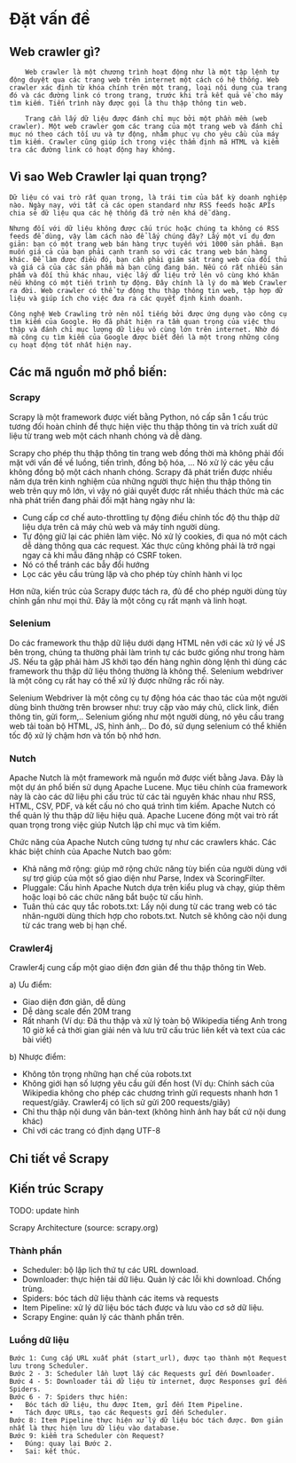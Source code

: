 # Đặt vấn đề

## Web crawler gì?
```
    Web crawler là một chương trình hoạt động như là một tập lệnh tự động duyệt qua các trang web trên internet một cách có hệ thống. Web crawler xác định từ khóa chính trên một trang, loại nội dung của trang đó và các đường link có trong trang, trước khi trả kết quả về cho máy tìm kiếm. Tiến trình này được gọi là thu thập thông tin web.
       
    Trang cần lấy dữ liệu được đánh chỉ mục bởi một phần mềm (web crawler). Một web crawler gom các trang của một trang web và đánh chỉ mục nó theo cách tối ưu và tự động, nhằm phục vụ cho yêu cầu của máy tìm kiếm. Crawler cũng giúp ích trong việc thẩm định mã HTML và kiểm tra các đường link có hoạt động hay không.
```

## Vì sao Web Crawler lại quan trọng?

    Dữ liệu có vai trò rất quan trọng, là trái tim của bất kỳ doanh nghiệp nào. Ngày nay, với tất cả các open standard như RSS feeds hoặc APIs chia sẻ dữ liệu qua các hệ thống đã trở nên khá dễ dàng.
    
    Nhưng đối với dữ liệu không được cấu trúc hoặc chúng ta không có RSS feeds để dùng, vậy làm cách nào để lấy chúng đây? Lấy một ví dụ đơn giản: bạn có một trang web bán hàng trực tuyến với 1000 sản phẩm. Bạn muốn giá cả của bạn phải cạnh tranh so với các trang web bán hàng khác. Để làm được điều đó, bạn cần phải giám sát trang web của đối thủ và giá cả của các sản phẩm mà bạn cũng đang bán. Nếu có rất nhiều sản phẩm và đối thủ khác nhau, việc lấy dữ liệu trở lên vô cùng khó khăn nếu không có một tiến trình tự động. Đây chính là lý do mà Web Crawler ra đời. Web crawler có thể tự động thu thập thông tin web, tập hợp dữ liệu và giúp ích cho việc đưa ra các quyết định kinh doanh.
    
    Công nghệ Web Crawling trở nên nổi tiếng bởi được ứng dụng vào công cụ tìm kiếm của Google. Họ đã phát hiện ra tầm quan trọng của việc thu thập và đánh chỉ mục lượng dữ liệu vô cùng lớn trên internet. Nhờ đó mà công cụ tìm kiếm của Google được biết đến là một trong những công cụ hoạt động tốt nhất hiện nay.

## Các mã nguồn mở phổ biến:

### Scrapy
Scrapy là một framework được viết bằng Python, nó cấp sẵn 1 cấu trúc tương đối hoàn chỉnh để thực hiện việc thu thập thông tin và trích xuất dữ liệu từ trang web một cách nhanh chóng và dễ dàng.

Scrapy cho phép thu thập thông tin trang web đồng thời mà không phải đối mặt với vấn đề về luồng, tiến trình, đồng bộ hóa, … Nó xử lý các yêu cầu không đồng bộ một cách nhanh chóng. Scrapy đã phát triển được nhiều năm dựa trên kinh nghiệm của những người thực hiện thu thập thông tin web trên quy mô lớn, vì vậy nó giải quyết được rất nhiều thách thức mà các nhà phát triển đang phải đối mặt hàng ngày như là:
-	Cung cấp cơ chế auto-throttling tự động điều chỉnh tốc độ thu thập dữ liệu dựa trên cả máy chủ web và máy tính người dùng.
-	Tự động giữ lại các phiên làm việc. Nó xử lý cookies, đi qua nó một cách dễ dàng thông qua các request. Xác thực cũng không phải là trở ngại ngay cả khi mẫu đăng nhập có CSRF token.
-	Nó có thể tránh các bẫy đổi hướng <noscript>
-	Lọc các yêu cầu trùng lặp và cho phép tùy chỉnh hành vi lọc

Hơn nữa, kiến trúc của Scrapy được tách ra, đủ để cho phép người dùng tùy chỉnh gần như mọi thứ. Đây là một công cụ rất mạnh và linh hoạt.

### Selenium
Do các framework thu thập dữ liệu dưới dạng HTML nên với các xử lý về JS bên trong, chúng ta thường phải làm trình tự các bước giống như trong hàm JS. Nếu ta gặp phải hàm JS khởi tạo đến hàng nghìn dòng lệnh thì dùng các framework thu thập dữ liệu thông thường là không thể. Selenium webdriver là một công cụ rất hay có thể xử lý được những rắc rối này.

Selenium Webdriver là một công cụ tự động hóa các thao tác của một người dùng bình thường trên browser như: truy cập vào máy chủ, click link, điền thông tin, gửi form,.. Selenium giống như một người dùng, nó yêu cầu trang web tải toàn bộ HTML, JS, hình ảnh,.. Do đó, sử dụng selenium có thể khiến tốc độ xử lý chậm hơn và tốn bộ nhớ hơn.

### Nutch

Apache Nutch là một framework mã nguồn mở được viết bằng Java. Đây là một dự án phổ biến sử dụng Apache Lucene. Mục tiêu chính của framework này là cào các dữ liệu phi cấu trúc từ các tài nguyên khác nhau như RSS, HTML, CSV, PDF, và kết cấu nó cho quá trình tìm kiếm. Apache Nutch có thể quản lý thu thập dữ liệu hiệu quả. Apache Lucene đóng một vai trò rất quan trọng trong việc giúp Nutch lập chỉ mục và tìm kiếm. 

Chức năng của Apache Nutch cũng tương tự như các crawlers khác. Các khác biệt chính của Apache Nutch bao gồm:

-	Khả năng mở rộng: giúp mở rộng chức năng tùy biến của người dùng với sự trợ giúp của một số giao diện như Parse, Index và ScoringFilter.
-	Pluggale: Cấu hình Apache Nutch dựa trên kiểu plug và chạy, giúp thêm hoặc loại bỏ các chức năng bắt buộc từ cấu hình.
-	Tuân thủ các quy tắc robots.txt: Lấy nội dung từ các trang web có tác nhân-người dùng thích hợp cho robots.txt. Nutch sẽ không cào nội dung từ các trang web bị hạn chế.

### Crawler4j
Crawler4j cung cấp một giao diện đơn giản để thu thập thông tin Web.

a) Ưu điểm:
-	Giao diện đơn giản, dễ dùng
-	Dễ dàng scale đến 20M trang
-	Rất nhanh (Ví dụ: Đã thu thập và xử lý toàn bộ Wikipedia tiếng Anh trong 10 giờ kể cả thời gian giải nén và lưu trữ cấu trúc liên kết và text của các bài viết)

b) Nhược điểm:
-	Không tôn trọng những hạn chế của robots.txt
-	Không giới hạn số lượng yêu cầu gửi đến host (Ví dụ: Chính sách của Wikipedia không cho phép các chương trình gửi requests nhanh hơn 1 request/giây. Crawler4j có lịch sử gửi 200 requests/giây)
-	Chỉ thu thập nội dung văn bản-text (không hình ảnh hay bất cứ nội dung khác)
-	Chỉ với các trang có định dạng UTF-8


## Chi tiết về Scrapy

## Kiến trúc Scrapy

TODO: update hình

Scrapy Architecture (source: scrapy.org)


### Thành phần

- Scheduler: bộ lập lịch thứ tự các URL download.
- Downloader: thực hiện tải dữ liệu. Quản lý các lỗi khi download. Chống trùng.
- Spiders: bóc tách dữ liệu thành các items và requests
- Item Pipeline: xử lý dữ liệu bóc tách được và lưu vào cơ sở dữ liệu.
- Scrapy Engine: quản lý các thành phần trên.

### Luồng dữ liệu
    Bước 1: Cung cấp URL xuất phát (start_url), được tạo thành một Request lưu trong Scheduler.
    Bước 2 - 3: Scheduler lần lượt lấy các Requests gửi đến Downloader.
    Bước 4 - 5: Downloader tải dữ liệu từ internet, được Responses gửi đến Spiders.
    Bước 6 - 7: Spiders thực hiện:
    •	Bóc tách dữ liệu, thu được Item, gửi đến Item Pipeline.
    •	Tách được URLs, tạo các Requests gửi đến Scheduler.
    Bước 8: Item Pipeline thực hiện xử lý dữ liệu bóc tách được. Đơn giản nhất là thực hiện lưu dữ liệu vào database.
    Bước 9: kiểm tra Scheduler còn Request?
    •	Đúng: quay lại Bước 2.
    •	Sai: kết thúc.
